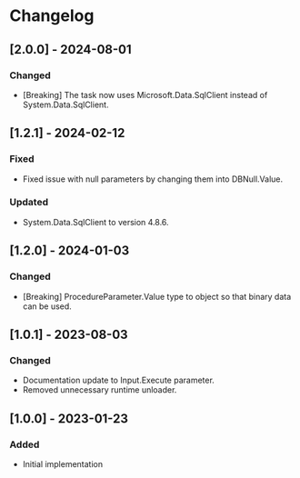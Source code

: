 # Changelog

## [2.0.0] - 2024-08-01
### Changed
- [Breaking] The task now uses Microsoft.Data.SqlClient instead of System.Data.SqlClient.

## [1.2.1] - 2024-02-12
### Fixed
- Fixed issue with null parameters by changing them into DBNull.Value.
### Updated
- System.Data.SqlClient to version 4.8.6.

## [1.2.0] - 2024-01-03
### Changed
- [Breaking] ProcedureParameter.Value type to object so that binary data can be used.

## [1.0.1] - 2023-08-03
### Changed
- Documentation update to Input.Execute parameter.
- Removed unnecessary runtime unloader.

## [1.0.0] - 2023-01-23
### Added
- Initial implementation